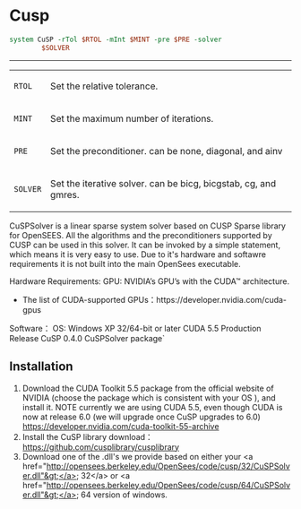 # Cusp

```tcl
system CuSP -rTol $RTOL -mInt $MINT -pre $PRE -solver
        $SOLVER
```

<hr />
<table>
<tbody>
<tr class="odd">
<td><p><code class="parameter-table-variable">RTOL</code></p></td>
<td><p>Set the relative tolerance.</p></td>
</tr>
<tr class="even">
<td><p><code class="parameter-table-variable">MINT</code></p></td>
<td><p>Set the maximum number of iterations.</p></td>
</tr>
<tr class="odd">
<td><p><code class="parameter-table-variable">PRE</code></p></td>
<td><p>Set the preconditioner. can be none, diagonal, and ainv</p></td>
</tr>
<tr class="even">
<td><p><code class="parameter-table-variable">SOLVER</code></p></td>
<td><p>Set the iterative solver. can be bicg, bicgstab, cg, and
gmres.</p></td>
</tr>
</tbody>
</table>

CuSPSolver is a linear sparse system solver based on CUSP Sparse
library for OpenSEES. All the algorithms and the preconditioners
supported by CUSP can be used in this solver. It can be invoked by a
simple statement, which means it is very easy to use. Due to it's
hardware and softawre requirements it is not built into the main
OpenSees executable.

<p>Hardware Requirements: GPU: NVIDIA’s GPU’s with the CUDA™
architecture.</p>
<ul>
<li>The list of CUDA-supported
GPUs：https://developer.nvidia.com/cuda-gpus</li>
</ul>

<p>Software： OS: Windows XP 32/64-bit or later CUDA 5.5 Production
Release CuSP 0.4.0 CuSPSolver package`</p>

## Installation
1) Download the CUDA Toolkit 5.5 package from the official website of
   NVIDIA (choose the package which is consistent with your OS ), and
   install it. NOTE currently we are using CUDA 5.5, even though CUDA is
   now at release 6.0 (we will upgrade once CuSP upgrades to 6.0)
   <a href="https://developer.nvidia.com/cuda-toolkit-55-archive">https://developer.nvidia.com/cuda-toolkit-55-archive</a>
2) Install the CuSP library
   download：https://github.com/cusplibrary/cusplibrary
3) Download one of the .dll's we provide based on either your &lt;a
   href="<a
   href="http://opensees.berkeley.edu/OpenSees/code/cusp/32/CuSPSolver.dll%22%3E">http://opensees.berkeley.edu/OpenSees/code/cusp/32/CuSPSolver.dll"&gt;</a>;
   32</a&gt; or &lt;a href="<a
   href="http://opensees.berkeley.edu/OpenSees/code/cusp/64/CuSPSolver.dll%22%3E">http://opensees.berkeley.edu/OpenSees/code/cusp/64/CuSPSolver.dll"&gt;</a>;
   64 version of windows.

